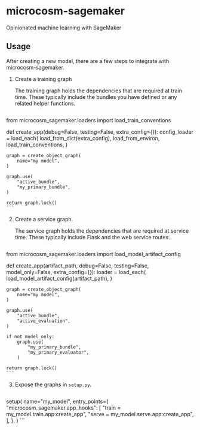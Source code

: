 # microcosm-sagemaker
Opinionated machine learning with SageMaker

## Usage
After creating a new model, there are a few steps to integrate with microcosm-sagemaker.

1. Create a training graph

    The training graph holds the dependencies that are required at train time.  These typically include the bundles you have defined or any related helper functions.

    ```
from microcosm_sagemaker.loaders import load_train_conventions

  def create_app(debug=False, testing=False, extra_config={}):
    config_loader = load_each(
        load_from_dict(extra_config),
        load_from_environ,
        load_train_conventions,
    )

    graph = create_object_graph(
        name="my model",
    )

    graph.use(
        "active_bundle",
        "my_primary_bundle",
    )

    return graph.lock()
    ```

2. Create a service graph.

    The service graph holds the dependencies that are required at service time.  These typically include Flask and the web service routes.

    ```
  from microcosm_sagemaker.loaders import load_model_artifact_config

  def create_app(artifact_path, debug=False, testing=False, model_only=False, extra_config={}):
    loader = load_each(
        load_model_artifact_config(artifact_path),
    )

    graph = create_object_graph(
        name="my model",
    )

    graph.use(
        "active_bundle",
        "active_evaluation",
    )

    if not model_only:
        graph.use(
            "my_primary_bundle",
            "my_primary_evaluator",
        )

    return graph.lock()
    ```

3. Expose the graphs in `setup.py`.

    ```
  setup(
    name="my_model",
    entry_points={
      "microcosm_sagemaker.app_hooks": [
        "train = my_model.train.app:create_app",
        "serve = my_model.serve.app:create_app",
      ],
    },
  )
    ```
